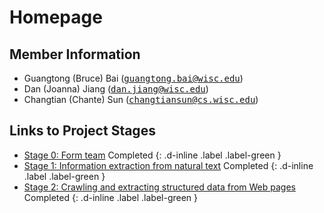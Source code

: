 # Homepage

## Member Information

+ Guangtong (Bruce) Bai (<tt>[guangtong.bai@wisc.edu](mailto:guangtong.bai@wisc.edu)</tt>)
+ Dan (Joanna) Jiang (<tt>[dan.jiang@wisc.edu](mailto:dan.jiang@wisc.edu)</tt>)
+ Changtian (Chante) Sun (<tt>[changtiansun@cs.wisc.edu](mailto:changtiansun@cs.wisc.edu)</tt>)

## Links to Project Stages

+ [Stage 0: Form team]() 
    Completed 
    {: .d-inline .label .label-green }
+ [Stage 1: Information extraction from natural text](https://gtbai.github.io/CS839-Data-Science/stage1) 
    Completed 
    {: .d-inline .label .label-green }
+ [Stage 2: Crawling and extracting structured data from Web pages](https://gtbai.github.io/CS839-Data-Science/stage2) 
    Completed 
    {: .d-inline .label .label-green }